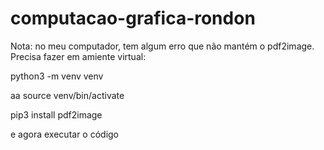 # computacao-grafica-rondon

Nota: no meu computador, tem algum erro que não mantém o pdf2image. Precisa fazer em amiente virtual:

python3 -m venv venv 

aa
source venv/bin/activate 

pip3 install pdf2image

e agora executar o código
